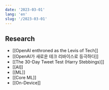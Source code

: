 ```yaml
---
date: '2023-03-01'
lang: 'en'
slug: '/2023-03-01'
---
```


## Research

- [[OpenAI enthroned as the Levis of Tech]]
- [[OpenAI가 새로운 테크 리바이스로 등극하다]]
- [[The 30-Day Tweet Test (Harry Stebbings)]]
- [[AI]]
- [[ML]]
- [[Core ML]]
- [[On-Device]]
